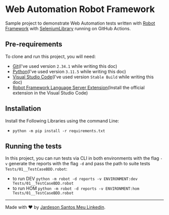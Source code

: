 #  Web Automation Robot Framework

Sample project to demonstrate Web Automation tests written with [Robot Framework](https://robotframework.org/#resources) with [SeleniumLibrary](https://github.com/robotframework/SeleniumLibrary/) running on GitHub Actions.

## Pre-requirements

To clone and run this project, you will need:

- [Git](https://git-scm.com/downloads)(I've used version `2.34.1` while writing this doc)
- [Python](https://www.python.org/)(I've used version `3.11.5` while writing this doc)
- [Visual Studio Code](https://code.visualstudio.com/)(I've used version `Stable Build` while writing this doc)
- [Robot Framework Language Server Extension](https://marketplace.visualstudio.com/items?itemName=robocorp.robotframework-lsp)(Install the official extension in the Visual Studio Code)

## Installation

Install the Following Libraries using the command Line:

- `python -m pip install -r requirements.txt`


## Running the tests

In this project, you can run tests via CLI in both environments with the flag `-v` generate the reports with the flag `-d` and pass the path to suite tests `Tests/01__TestCaseBDD.robot`:

- to run DEV `python -m robot -d reports -v ENVIRONMENT:dev Tests/01__TestCaseBDD.robot`
- to run HOM `python -m robot -d reports -v ENVIRONMENT:hom Tests/01__TestCaseBDD.robot`
___

Made with ❤️ by [Jardeson Santos ](https://github.com/JarDeVSon)[Meu Linkedin](www.linkedin.com/in/jardeson-santosqa).

